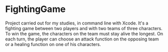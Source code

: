 # FightingGame
Project carried out for my studies, in command line with Xcode.
It's a fighting game between two players and with two teams of three characters.
To win the game, the characters on the team must stay alive the longest.
On each turn, the player can choose an attack function on the opposing team or a healing function on one of his characters.


